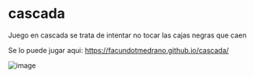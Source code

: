 # cascada
Juego en cascada
se trata de intentar no tocar las cajas negras que caen

Se lo puede jugar aqui: https://facundotmedrano.github.io/cascada/

![image](https://user-images.githubusercontent.com/89073930/163658871-4a282c7b-d46a-4ca0-854a-d9241acce30f.png)

